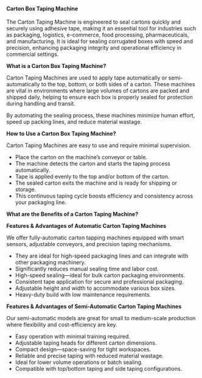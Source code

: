 #### **Carton Box Taping Machine**

The Carton Taping Machine is engineered to seal cartons quickly and securely using adhesive tape, making it an essential tool for industries such as packaging, logistics, e-commerce, food processing, pharmaceuticals, and manufacturing.
It is ideal for sealing corrugated boxes with speed and precision, enhancing packaging integrity and operational efficiency in commercial settings.

**What is a Carton Box Taping Machine?**

Carton Taping Machines are used to apply tape automatically or semi-automatically to the top, bottom, or both sides of a carton.
These machines are vital in environments where large volumes of cartons are packed and shipped daily, helping to ensure each box is properly sealed for protection during handling and transit.

By automating the sealing process, these machines minimize human effort, speed up packing lines, and reduce material
wastage.

**How to Use a Carton Box Taping Machine?**

Carton Taping Machines are easy to use and require minimal supervision.

- Place the carton on the machine’s conveyor or table.
- The machine detects the carton and starts the taping process automatically.
- Tape is applied evenly to the top and/or bottom of the carton.
- The sealed carton exits the machine and is ready for shipping or storage.
- This continuous taping cycle boosts efficiency and consistency across your packaging line.


**What are the Benefits of a Carton Taping Machine?**

**Features & Advantages of Automatic Carton Taping Machines**

We offer fully-automatic carton tapping machines equipped with smart sensors, adjustable conveyors, and precision taping mechanisms.

- They are ideal for high-speed packaging lines and can integrate with other packaging machinery.
- Significantly reduces manual sealing time and labor cost.
- High-speed sealing—ideal for bulk carton packaging environments.
- Consistent tape application for secure and professional packaging.
- Adjustable height and width to accommodate various box sizes.
- Heavy-duty build with low maintenance requirements.


**Features & Advantages of Semi-Automatic Carton Taping Machines**

Our semi-automatic models are great for small to medium-scale production where flexibility and cost-efficiency are key.

- Easy operation with minimal training required.
- Adjustable taping heads for different carton dimensions.
- Compact design—space-saving for tight workspaces.
- Reliable and precise taping with reduced material wastage.
- Ideal for lower volume operations or batch sealing.
- Compatible with top/bottom taping and side taping configurations.